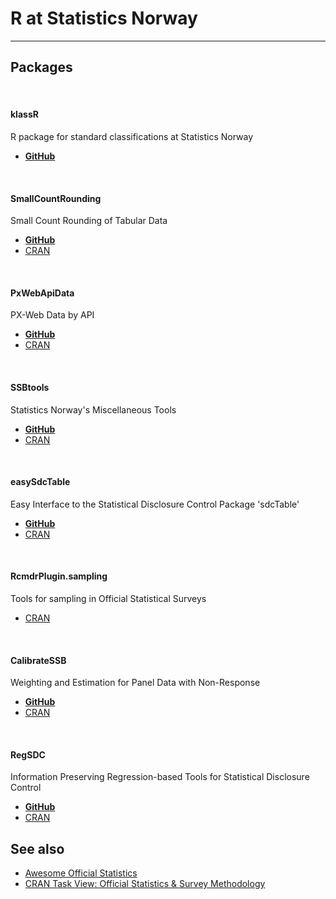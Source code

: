 
# R at Statistics Norway
*****

## Packages 

&nbsp;


#### klassR
R package for standard classifications at Statistics Norway

- [**GitHub**](https://github.com/statisticsnorway/klassR) 

&nbsp;


#### SmallCountRounding
Small Count Rounding of Tabular Data

- [**GitHub**](https://github.com/statisticsnorway/SmallCountRounding) 
- [CRAN](https://CRAN.R-project.org/package=SmallCountRounding)

&nbsp;


#### PxWebApiData 
PX-Web Data by API 

- [**GitHub**](https://github.com/statisticsnorway/PxWebApiData)
- [CRAN](https://CRAN.R-project.org/package=PxWebApiData)

&nbsp;

#### SSBtools 
Statistics Norway's Miscellaneous Tools

- [**GitHub**](https://github.com/statisticsnorway/SSBtools) 
- [CRAN](https://CRAN.R-project.org/package=SSBtools)


&nbsp;

#### easySdcTable 
Easy Interface to the Statistical Disclosure Control Package 'sdcTable'

- [**GitHub**](https://github.com/statisticsnorway/easySdcTable) 
- [CRAN](https://CRAN.R-project.org/package=easySdcTable)

&nbsp;

#### RcmdrPlugin.sampling 
Tools for sampling in Official Statistical Surveys
 
- [CRAN](https://CRAN.R-project.org/package=RcmdrPlugin.sampling)

&nbsp;

#### CalibrateSSB 
Weighting and Estimation for Panel Data with Non-Response

- [**GitHub**](https://github.com/statisticsnorway/CalibrateSSB) 
- [CRAN](https://CRAN.R-project.org/package=CalibrateSSB)

&nbsp;

#### RegSDC 
Information Preserving Regression-based Tools for Statistical Disclosure Control

- [**GitHub**](https://github.com/olangsrud/RegSDC) 
- [CRAN](https://CRAN.R-project.org/package=RegSDC)

## See also
- [Awesome Official Statistics](http://www.awesomeofficialstatistics.org)
- [CRAN Task View: Official Statistics & Survey Methodology](https://CRAN.R-project.org/view=OfficialStatistics)

